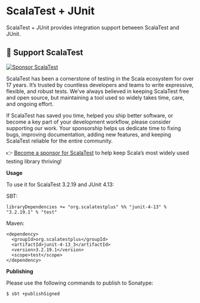 # ScalaTest + JUnit
ScalaTest + JUnit provides integration support between ScalaTest and JUnit.

💖 Support ScalaTest
--------------------

[![Sponsor ScalaTest](https://img.shields.io/badge/sponsor-scalatest-ff69b4?logo=github-sponsors)](https://github.com/sponsors/scalatest)

ScalaTest has been a cornerstone of testing in the Scala ecosystem for over 17 years. It’s trusted by countless developers and teams to write expressive, flexible, and robust tests. We’ve always believed in keeping ScalaTest free and open source, but maintaining a tool used so widely takes time, care, and ongoing effort.

If ScalaTest has saved you time, helped you ship better software, or become a key part of your development workflow, please consider supporting our work. Your sponsorship helps us dedicate time to fixing bugs, improving documentation, adding new features, and keeping ScalaTest reliable for the entire community.

👉 [Become a sponsor for ScalaTest](https://github.com/sponsors/scalatest) to help keep Scala’s most widely used testing library thriving!

**Usage**

To use it for ScalaTest 3.2.19 and JUnit 4.13: 

SBT: 

```
libraryDependencies += "org.scalatestplus" %% "junit-4-13" % "3.2.19.1" % "test"
```

Maven: 

```
<dependency>
  <groupId>org.scalatestplus</groupId>
  <artifactId>junit-4-13_3</artifactId>
  <version>3.2.19.1</version>
  <scope>test</scope>
</dependency>
```

**Publishing**

Please use the following commands to publish to Sonatype: 

```
$ sbt +publishSigned
```